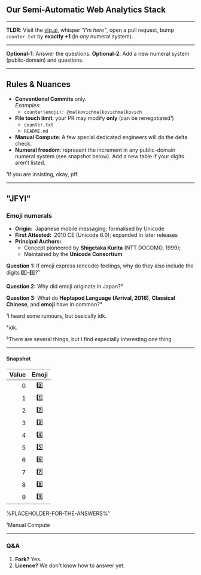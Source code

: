 ## Our Semi-Automatic Web Analytics Stack

---

**TLDR**: Visit the [vlq.ai](https://vlq.ai), whisper *"I'm here"*, open a pull request, bump `counter.txt` by **exactly +1** (in *any* numeral system).

---

**Optional-1**: Answer the questions.
**Optional-2**: Add a new numeral system (public-domain) and questions.

---

## Rules & Nuances

- **Conventional Commits** only.  
   *Examples*:  
   * `counter(emoji): @malkovichmalkovichmalkovich`
- **File touch limit**: your PR may modify **only** (can be renegotiated¹)
   * `counter.txt`
   * `README.md`
- **Manual Compute**: A few special dedicated engineers will do the delta check. 
- **Numeral freedom**: represent the increment in any public-domain numeral system (see snapshot below). Add a new table if your digits aren’t listed.

¹If you are insisting, okay, pff.

---

## "JFYI" 

### Emoji numerals

- **Origin:** Japanese mobile messaging; formalised by Unicode  
- **First Attested:** 2010 CE (Unicode 6.0); expanded in later releases  
- **Principal Authors:** 
  * Concept pioneered by **Shigetaka Kurita** (NTT DOCOMO, 1999);
  * Maintained by the **Unicode Consortium**  

**Question 1:** If emoji express (encode) feelings, why do they also include the digits 0️⃣–9️⃣?¹

**Question 2:** Why did emoji originate in Japan?²

**Question 3:** What do **Heptapod Language (Arrival, 2016)**, **Classical Chinese**, and **emoji** have in common?³

¹I heard some rumours, but basically idk.

²idk.

³There are several things, but I find especially interesting one thing

---

#### Snapshot

| Value | Emoji |
|------:|:-----:|
| 0 | 0️⃣ |
| 1 | 1️⃣ |
| 2 | 2️⃣ |
| 3 | 3️⃣ |
| 4 | 4️⃣ |
| 5 | 5️⃣ |
| 6 | 6️⃣ |
| 7 | 7️⃣ |
| 8 | 8️⃣ |
| 9 | 9️⃣ |

%PLACEHOLDER-FOR-THE-ANSWERS%¹

¹Manual Compute

---

### Q&A

1. **Fork?** Yes.
2. **Licence?** We don't know how to answer yet.
